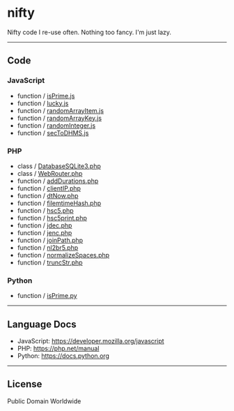# nifty

Nifty code I re-use often. Nothing too fancy. I'm just lazy.

---

## Code

### JavaScript

- function / [isPrime.js](javascript/function/isPrime.js)
- function / [lucky.js](javascript/function/lucky.js)
- function / [randomArrayItem.js](javascript/function/randomArrayItem.js)
- function / [randomArrayKey.js](javascript/function/randomArrayKey.js)
- function / [randomInteger.js](javascript/function/randomInteger.js)
- function / [secToDHMS.js](javascript/function/secToDHMS.js)

### PHP

- class / [DatabaseSQLite3.php](php/class/DatabaseSQLite3.php)
- class / [WebRouter.php](php/class/WebRouter.php)
- function / [addDurations.php](php/function/addDurations.php)
- function / [clientIP.php](php/function/clientIP.php)
- function / [dtNow.php](php/function/dtNow.php)
- function / [filemtimeHash.php](php/function/filemtimeHash.php)
- function / [hsc5.php](php/function/hsc5.php)
- function / [hsc5print.php](php/function/hsc5print.php)
- function / [jdec.php](php/function/jdec.php)
- function / [jenc.php](php/function/jenc.php)
- function / [joinPath.php](php/function/joinPath.php)
- function / [nl2br5.php](php/function/nl2br5.php)
- function / [normalizeSpaces.php](php/function/normalizeSpaces.php)
- function / [truncStr.php](php/function/truncStr.php)

### Python

- function / [isPrime.py](python/function/isPrime.py)

---

## Language Docs

- JavaScript: <https://developer.mozilla.org/javascript>
- PHP: <https://php.net/manual>
- Python: <https://docs.python.org>

---

## License

Public Domain Worldwide
